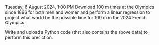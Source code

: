 Tuesday, 6 August 2024, 1:00 PM
Download 100 m times at the Olympics since 1896 for both men and women and perform a linear regression to project what would be the possible time for 100 m in the 2024 French Olympics.

Write and upload a Python code (that also contains the above data) to perform this prediction.
